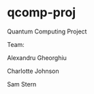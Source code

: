 qcomp-proj
==========

Quantum Computing Project


Team:

   Alexandru Gheorghiu

   Charlotte Johnson

   Sam Stern
